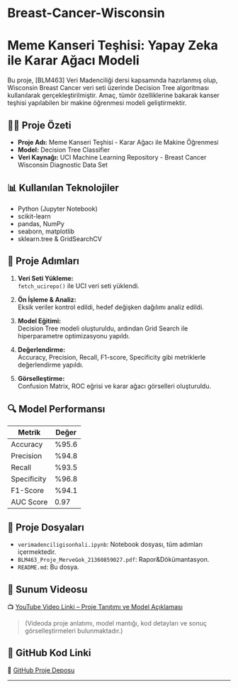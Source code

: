 # Breast-Cancer-Wisconsin
# Meme Kanseri Teşhisi: Yapay Zeka ile Karar Ağacı Modeli

Bu proje, [BLM463] Veri Madenciliği dersi kapsamında hazırlanmış olup, Wisconsin Breast Cancer veri seti üzerinde Decision Tree algoritması kullanılarak gerçekleştirilmiştir. Amaç, tümör özelliklerine bakarak kanser teşhisi yapılabilen bir makine öğrenmesi modeli geliştirmektir.

## 👩‍⚕️ Proje Özeti

- **Proje Adı:** Meme Kanseri Teşhisi - Karar Ağacı ile Makine Öğrenmesi
- **Model:** Decision Tree Classifier
- **Veri Kaynağı:** UCI Machine Learning Repository - Breast Cancer Wisconsin Diagnostic Data Set

## 📊 Kullanılan Teknolojiler

- Python (Jupyter Notebook)
- scikit-learn
- pandas, NumPy
- seaborn, matplotlib
- sklearn.tree & GridSearchCV

## 🔬 Proje Adımları

1. **Veri Seti Yükleme:**  
   `fetch_ucirepo()` ile UCI veri seti yüklendi.

2. **Ön İşleme & Analiz:**  
   Eksik veriler kontrol edildi, hedef değişken dağılımı analiz edildi.

3. **Model Eğitimi:**  
   Decision Tree modeli oluşturuldu, ardından Grid Search ile hiperparametre optimizasyonu yapıldı.

4. **Değerlendirme:**  
   Accuracy, Precision, Recall, F1-score, Specificity gibi metriklerle değerlendirme yapıldı.

5. **Görselleştirme:**  
   Confusion Matrix, ROC eğrisi ve karar ağacı görselleri oluşturuldu.

## 🔍 Model Performansı

| Metrik        | Değer  |
|---------------|--------|
| Accuracy      | %95.6  |
| Precision     | %94.8  |
| Recall        | %93.5  |
| Specificity   | %96.8  |
| F1-Score      | %94.1  |
| AUC Score     | 0.97   |

## 📁 Proje Dosyaları

- `verimadenciligisonhali.ipynb`: Notebook dosyası, tüm adımları içermektedir.
- `BLM463_Proje_MerveGok_21360859027.pdf`: Rapor&Dökümantasyon.
- `README.md`: Bu dosya.

## 🎥 Sunum Videosu

📺 [YouTube Video Linki – Proje Tanıtımı ve Model Açıklaması](https://youtu.be/XXXXXXXXXXX)  
> (Videoda proje anlatımı, model mantığı, kod detayları ve sonuç görselleştirmeleri bulunmaktadır.)

## 🔗 GitHub Kod Linki

📌 [GitHub Proje Deposu](https://github.com/kullaniciadi/veri-madenciligi-kanser-projesi)



---

